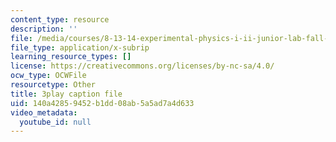 ```yaml
---
content_type: resource
description: ''
file: /media/courses/8-13-14-experimental-physics-i-ii-junior-lab-fall-2016-spring-2017/140a42859452b1dd08ab5a5ad7a4d633_lSUET2RmOh4.srt
file_type: application/x-subrip
learning_resource_types: []
license: https://creativecommons.org/licenses/by-nc-sa/4.0/
ocw_type: OCWFile
resourcetype: Other
title: 3play caption file
uid: 140a4285-9452-b1dd-08ab-5a5ad7a4d633
video_metadata:
  youtube_id: null
---
```

